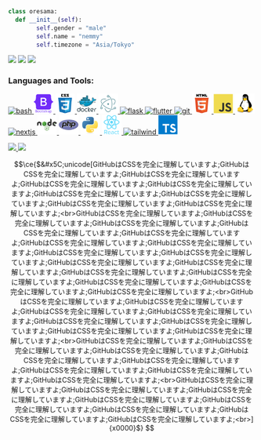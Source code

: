 ```py
class oresama:
  def __init__(self):
        self.gender = "male"
        self.name = "nemmy"
        self.timezone = "Asia/Tokyo" 
```

![](http://github-profile-summary-cards.vercel.app/api/cards/profile-details?username=n3mmy&theme=tokyonight) 
![](http://github-profile-summary-cards.vercel.app/api/cards/repos-per-language?username=n3mmy&theme=tokyonight) ![](http://github-profile-summary-cards.vercel.app/api/cards/stats?username=n3mmy&theme=tokyonight)
<h3 align="left">Languages and Tools:</h3>
<p align="left"> <a href="https://www.gnu.org/software/bash/" target="_blank" rel="noreferrer"> <img src="https://www.vectorlogo.zone/logos/gnu_bash/gnu_bash-icon.svg" alt="bash" width="40" height="40"/> </a> <a href="https://getbootstrap.com" target="_blank" rel="noreferrer"> <img src="https://raw.githubusercontent.com/devicons/devicon/master/icons/bootstrap/bootstrap-plain-wordmark.svg" alt="bootstrap" width="40" height="40"/> </a> <a href="https://www.w3schools.com/css/" target="_blank" rel="noreferrer"> <img src="https://raw.githubusercontent.com/devicons/devicon/master/icons/css3/css3-original-wordmark.svg" alt="css3" width="40" height="40"/> </a> <a href="https://www.docker.com/" target="_blank" rel="noreferrer"> <img src="https://raw.githubusercontent.com/devicons/devicon/master/icons/docker/docker-original-wordmark.svg" alt="docker" width="40" height="40"/> </a> <a href="https://www.electronjs.org" target="_blank" rel="noreferrer"> <img src="https://raw.githubusercontent.com/devicons/devicon/master/icons/electron/electron-original.svg" alt="electron" width="40" height="40"/> </a> <a href="https://flask.palletsprojects.com/" target="_blank" rel="noreferrer"> <img src="https://www.vectorlogo.zone/logos/pocoo_flask/pocoo_flask-icon.svg" alt="flask" width="40" height="40"/> </a> <a href="https://flutter.dev" target="_blank" rel="noreferrer"> <img src="https://www.vectorlogo.zone/logos/flutterio/flutterio-icon.svg" alt="flutter" width="40" height="40"/> </a> <a href="https://git-scm.com/" target="_blank" rel="noreferrer"> <img src="https://www.vectorlogo.zone/logos/git-scm/git-scm-icon.svg" alt="git" width="40" height="40"/> </a> <a href="https://www.w3.org/html/" target="_blank" rel="noreferrer"> <img src="https://raw.githubusercontent.com/devicons/devicon/master/icons/html5/html5-original-wordmark.svg" alt="html5" width="40" height="40"/> </a> <a href="https://developer.mozilla.org/en-US/docs/Web/JavaScript" target="_blank" rel="noreferrer"> <img src="https://raw.githubusercontent.com/devicons/devicon/master/icons/javascript/javascript-original.svg" alt="javascript" width="40" height="40"/> </a> <a href="https://www.linux.org/" target="_blank" rel="noreferrer"> <img src="https://raw.githubusercontent.com/devicons/devicon/master/icons/linux/linux-original.svg" alt="linux" width="40" height="40"/> </a> <a href="https://nextjs.org/" target="_blank" rel="noreferrer"> <img src="https://cdn.worldvectorlogo.com/logos/nextjs-2.svg" alt="nextjs" width="40" height="40"/> </a> <a href="https://nodejs.org" target="_blank" rel="noreferrer"> <img src="https://raw.githubusercontent.com/devicons/devicon/master/icons/nodejs/nodejs-original-wordmark.svg" alt="nodejs" width="40" height="40"/> </a> <a href="https://www.php.net" target="_blank" rel="noreferrer"> <img src="https://raw.githubusercontent.com/devicons/devicon/master/icons/php/php-original.svg" alt="php" width="40" height="40"/> </a> <a href="https://www.python.org" target="_blank" rel="noreferrer"> <img src="https://raw.githubusercontent.com/devicons/devicon/master/icons/python/python-original.svg" alt="python" width="40" height="40"/> </a> <a href="https://reactjs.org/" target="_blank" rel="noreferrer"> <img src="https://raw.githubusercontent.com/devicons/devicon/master/icons/react/react-original-wordmark.svg" alt="react" width="40" height="40"/> </a> <a href="https://tailwindcss.com/" target="_blank" rel="noreferrer"> <img src="https://www.vectorlogo.zone/logos/tailwindcss/tailwindcss-icon.svg" alt="tailwind" width="40" height="40"/> </a> <a href="https://www.typescriptlang.org/" target="_blank" rel="noreferrer"> <img src="https://raw.githubusercontent.com/devicons/devicon/master/icons/typescript/typescript-original.svg" alt="typescript" width="40" height="40"/> </a> </p>
<p align="left">
  <a href="http://twitter.com/nemmy2_">
    <img height="20" src="https://img.shields.io/twitter/follow/:nemmy2_?label=follow&logo=twitter&style=flat" />
  </a>
  <a href="https://github.com/n3mmy">
    <img height="20" src="https://img.shields.io/github/followers/n3mmy?label=follow&logo=github&style=flat" />
  </a>
</p>

```math
\ce{$&#x5C;unicode[GitHubはCSSを完全に理解していますよ;GitHubはCSSを完全に理解していますよ;GitHubはCSSを完全に理解していますよ;GitHubはCSSを完全に理解していますよ;GitHubはCSSを完全に理解していますよ;GitHubはCSSを完全に理解していますよ;GitHubはCSSを完全に理解していますよ;GitHubはCSSを完全に理解していますよ;GitHubはCSSを完全に理解していますよ;<br>GitHubはCSSを完全に理解していますよ;GitHubはCSSを完全に理解していますよ;GitHubはCSSを完全に理解していますよ;GitHubはCSSを完全に理解していますよ;GitHubはCSSを完全に理解していますよ;GitHubはCSSを完全に理解していますよ;GitHubはCSSを完全に理解していますよ;GitHubはCSSを完全に理解していますよ;GitHubはCSSを完全に理解していますよ;GitHubはCSSを完全に理解していますよ;GitHubはCSSを完全に理解していますよ;GitHubはCSSを完全に理解していますよ;GitHubはCSSを完全に理解していますよ;GitHubはCSSを完全に理解していますよ;GitHubはCSSを完全に理解していますよ;GitHubはCSSを完全に理解していますよ;<br>GitHubはCSSを完全に理解していますよ;GitHubはCSSを完全に理解していますよ;GitHubはCSSを完全に理解していますよ;GitHubはCSSを完全に理解していますよ;GitHubはCSSを完全に理解していますよ;GitHubはCSSを完全に理解していますよ;GitHubはCSSを完全に理解していますよ;GitHubはCSSを完全に理解していますよ;<br>GitHubはCSSを完全に理解していますよ;GitHubはCSSを完全に理解していますよ;GitHubはCSSを完全に理解していますよ;GitHubはCSSを完全に理解していますよ;GitHubはCSSを完全に理解していますよ;GitHubはCSSを完全に理解していますよ;GitHubはCSSを完全に理解していますよ;GitHubはCSSを完全に理解していますよ;<br>GitHubはCSSを完全に理解していますよ;GitHubはCSSを完全に理解していますよ;GitHubはCSSを完全に理解していますよ;GitHubはCSSを完全に理解していますよ;GitHubはCSSを完全に理解していますよ;GitHubはCSSを完全に理解していますよ;GitHubはCSSを完全に理解していますよ;GitHubはCSSを完全に理解していますよ;<br>]{x0000}$}

